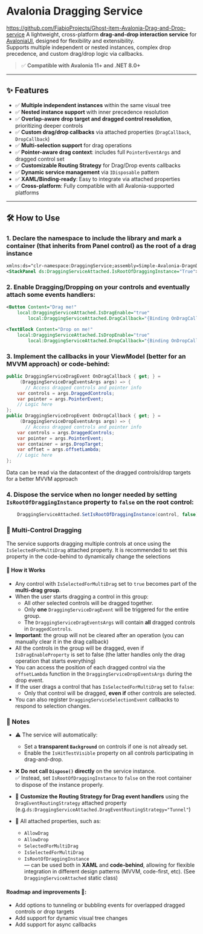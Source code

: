﻿# Avalonia Dragging Service
https://github.com/FiabioProjects/Ghost-item-Avalonia-Drag-and-Drop-service
A lightweight, cross-platform **drag-and-drop interaction service** for [AvaloniaUI](https://avaloniaui.net/), designed for flexibility and extensibility.  
Supports multiple independent or nested instances, complex drop precedence, and custom drag/drop logic via callbacks.

> ✅ **Compatible with Avalonia 11+ and .NET 8.0+**

---

## ✨ Features

- ✅ **Multiple independent instances** within the same visual tree
- ✅ **Nested instance support** with inner precedence resolution
- ✅ **Overlap-aware drop target and dragged control resolution**, prioritizing deeper controls
- ✅ **Custom drag/drop callbacks** via attached properties (`DragCallback`, `DropCallback`)
- ✅ **Multi-selection support** for drag operations
- ✅ **Pointer-aware drag context**: includes full `PointerEventArgs` and dragged control set
- ✅ **Customizable Routing Strategy** for Drag/Drop events callbacks
- ✅ **Dynamic service management** via `IDisposable` pattern
- ✅ **XAML/Binding-ready**: Easy to integrate via attached properties
- ✅ **Cross-platform**: Fully compatible with all Avalonia-supported platforms

---

## 🛠️ How to Use

### 1. Declare the namespace to include the library and mark a container (that inherits from Panel control) as the root of a drag instance

```xml
xmlns:ds="clr-namespace:DraggingService;assembly=Simple-Avalonia-DragnDrop-Service"
<StackPanel ds:DraggingServiceAttached.IsRootOfDraggingInstance="True">
```

### 2. Enable Dragging/Dropping on your controls and eventually attach some events handlers:
```xml
<Button Content="Drag me!"
	local:DraggingServiceAttached.IsDragEnable="true"
        local:DraggingServiceAttached.DragCallback="{Binding OnDragCallback}" />
```
```xml
<TextBlock Content="Drop on me!"
	local:DraggingServiceAttached.IsDropEnable="true"
        local:DraggingServiceAttached.DropCallback="{Binding OnDropCallback}" />
```


### 3. Implement the callbacks in your ViewModel (better for an MVVM approach) or code-behind:
```csharp 
public DraggingServiceDragEvent OnDragCallback { get; } =
     (DraggingServiceDragEventsArgs args) => {
       // Access dragged controls and pointer info
    var controls = args.DraggedControls;
    var pointer = args.PointerEvent;
    // Logic here
};
public DraggingServiceDropEvent OnDropCallback { get; } =
     (DraggingServiceDropEventsArgs args) => {
       // Access dragged controls and pointer info
    var controls = args.DraggedControls;
    var pointer = args.PointerEvent;
    var container = args.DropTarget;
    var offset = args.offsetLambda;
    // Logic here
};
```
Data can be read via the datacontext of the dragged controls/drop targets for a better MVVM approach

### 4. Dispose the service when no longer needed by setting `IsRootOfDraggingInstance` property to `false` on the root control:

```csharp
    DraggingServiceAttached.SetIsRootOfDraggingInstance(control, false);
```

### 🧲 Multi-Control Dragging

The service supports dragging multiple controls at once using the `IsSelectedForMultiDrag` attached property. It is recommended to set this property in the code-behind to dynamically change the selections

#### 🔧 How it Works

- Any control with `IsSelectedForMultiDrag` set to `true` becomes part of the **multi-drag group**.
- When the user starts dragging a control in this group:
  - All other selected controls will be dragged together.
  - Only **one** `DraggingServiceDragEvent` will be triggered for the entire group.
  - The `DraggingServiceDragEventsArgs` will contain **all** dragged controls in `DraggedControls`.
- **Important**: the group will not be cleared after an operation (you can manually clear it in the drag callback)
- All the controls in the group will be dragged, even if `IsDragEnableProperty` is set to false (the latter handles only the drag operation that starts everything)
- You can access the position of each dragged control via the `offsetLambda` function in the `DraggingServiceDropEventsArgs` during the drop event.
- If the user drags a control that has `IsSelectedForMultiDrag` set to `false`:
  - Only that control will be dragged, **even if** other controls are selected.
- You can also register `DraggingServiceSelectionEvent` callbacks to respond to selection changes.



### 📝 Notes

- ⚠️ The service will automatically:
  - Set a **transparent `Background`** on controls if one is not already set.
  - Enable the `IsHitTestVisible` property on all controls participating in drag-and-drop.

- ❌ **Do not call `Dispose()` directly** on the service instance.  
  ✅ Instead, set `IsRootOfDraggingInstance` to `false` on the root container to dispose of the instance properly.
- 🧩 **Customize the Routing Strategy for Drag event handlers** using the `DragEventRoutingStrategy` attached property (e.g.`ds:DraggingServiceAttached.DragEventRoutingStrategy="Tunnel"`)
- 🧩 All attached properties, such as:
  - `AllowDrag`
  - `AllowDrop`
  - `SelectedForMultiDrag`
  - `IsSelectedForMultiDrag`
  - `IsRootOfDraggingInstance`  
  — can be used both in **XAML** and **code-behind**, allowing for flexible integration in different design patterns (MVVM, code-first, etc). (See `DraggingServiceAttached` static class)

#### Roadmap and improvements 🚧:
- Add options to tunneling or bubbling events for overlapped dragged controls or drop targets
- Add support for dynamic visual tree changes 
- Add support for async callbacks